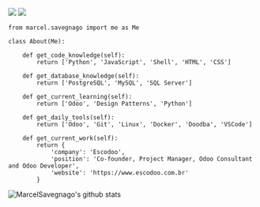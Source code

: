 [![](https://img.shields.io/badge/LinkedIn-marcelsavegnago-blue)](https://www.linkedin.com/in/marcelsavegnago/)
[![](https://img.shields.io/badge/Company-Escodoo-blueviolet)](https://www.escodoo.com.br)

```python3
from marcel.savegnago import me as Me

class About(Me):

    def get_code_knowledge(self):
        return ['Python', 'JavaScript', 'Shell', 'HTML', 'CSS']

    def get_database_knowledge(self):
        return ['PostgreSQL', 'MySQL', 'SQL Server']

    def get_current_learning(self):
        return ['Odoo', 'Design Patterns', 'Python']

    def get_daily_tools(self):
        return ['Odoo', 'Git', 'Linux', 'Docker', 'Doodba', 'VSCode']

    def get_current_work(self):
        return {
            'company': 'Escodoo',
            'position': 'Co-founder, Project Manager, Odoo Consultant and Odoo Developer',
            'website': 'https://www.escodoo.com.br'
        }

```
![MarcelSavegnago's github stats](https://github-readme-stats.vercel.app/api?username=marcelsavegnago&show_icons=true&hide_border=true&theme=buefy)
